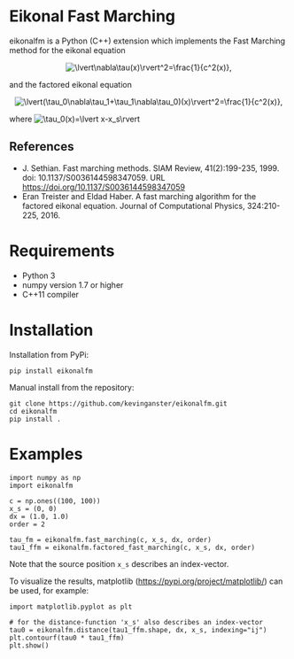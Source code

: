 # Eikonal Fast Marching

eikonalfm is a Python (C++) extension which implements the Fast Marching method for the eikonal equation  
<p align="center"><img src="https://latex.codecogs.com/svg.latex?\lvert\nabla\tau(x)\rvert^2=\frac{1}{c^2(x)}," title="\lvert\nabla\tau(x)\rvert^2=\frac{1}{c^2(x)}," /></p>  
and the factored eikonal equation  
<p align="center"><img src="https://latex.codecogs.com/svg.latex?\lvert(\tau_0\nabla\tau_1&plus;\tau_1\nabla\tau_0)(x)\rvert^2=\frac{1}{c^2(x)}," title="\lvert(\tau_0\nabla\tau_1+\tau_1\nabla\tau_0)(x)\rvert^2=\frac{1}{c^2(x)}," /></p>  
where <img src="https://latex.codecogs.com/svg.latex?\inline&space;\tau_0(x)=\lvert&space;x-x_s\rvert." title="\tau_0(x)=\lvert x-x_s\rvert" />

## References
- J. Sethian. Fast marching methods. SIAM Review, 41(2):199-235, 1999. doi: 10.1137/S0036144598347059. URL https://doi.org/10.1137/S0036144598347059
- Eran Treister and Eldad Haber. A fast marching algorithm for the factored eikonal equation. Journal of Computational Physics, 324:210-225, 2016.


# Requirements

- Python 3
- numpy version 1.7 or higher
- C++11 compiler


# Installation

Installation from PyPi:  
```
pip install eikonalfm
```

Manual install from the repository:  
```
git clone https://github.com/kevinganster/eikonalfm.git
cd eikonalfm
pip install .
```


# Examples

```
import numpy as np
import eikonalfm

c = np.ones((100, 100))
x_s = (0, 0)
dx = (1.0, 1.0)
order = 2

tau_fm = eikonalfm.fast_marching(c, x_s, dx, order)
tau1_ffm = eikonalfm.factored_fast_marching(c, x_s, dx, order)
```

Note that the source position `x_s` describes an index-vector.

To visualize the results, matplotlib (https://pypi.org/project/matplotlib/) can be used, for example:  
```
import matplotlib.pyplot as plt

# for the distance-function 'x_s' also describes an index-vector
tau0 = eikonalfm.distance(tau1_ffm.shape, dx, x_s, indexing="ij")
plt.contourf(tau0 * tau1_ffm)
plt.show()
```
